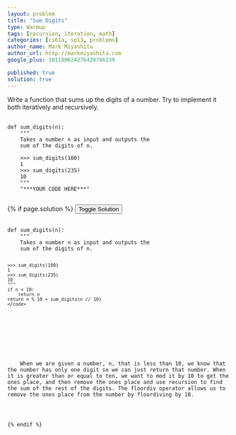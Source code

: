 ```yaml
---
layout: problem
title: "Sum Digits"
type: Warmup
tags: [recursion, iteration, math]
categories: [cs61a, sp13, problems]
author_name: Mark Miyashita
author_url: http://markmiyashita.com
google_plus: 101180624276428786239

published: true
solution: true
---
```

<p>
  Write a function that sums up the digits of a number. Try to implement it both iteratively and recursively.
</p>

<pre>
  <code class="prettyprint">
def sum_digits(n):
    """
    Takes a number n as input and outputs the 
    sum of the digits of n.
    
    >>> sum_digits(100)
    1
    >>> sum_digits(235)
    10
    """
    "***YOUR CODE HERE***"
  </code>
</pre>

{% if page.solution %}
<button onclick="toggleSolution()">Toggle Solution</button>

<div class="solution">
  <pre>
    <code class="prettyprint">
def sum_digits(n):
    """
    Takes a number n as input and outputs the 
    sum of the digits of n.
    
    >>> sum_digits(100)
    1
    >>> sum_digits(235)
    10
    """
    if n < 10:
        return n
    return n % 10 + sum_digits(n // 10)
    </code>
  </pre>
  
  <p>
    When we are given a number, n, that is less than 10, we know that the number has only one digit so we can just return that number. When it is greater than or equal to ten, we want to mod it by 10 to get the ones place, and then remove the ones place and use recursion to find the sum of the rest of the digits. The floordiv operator allows us to remove the ones place from the number by floordiving by 10.
  </p>
</div>
{% endif %}